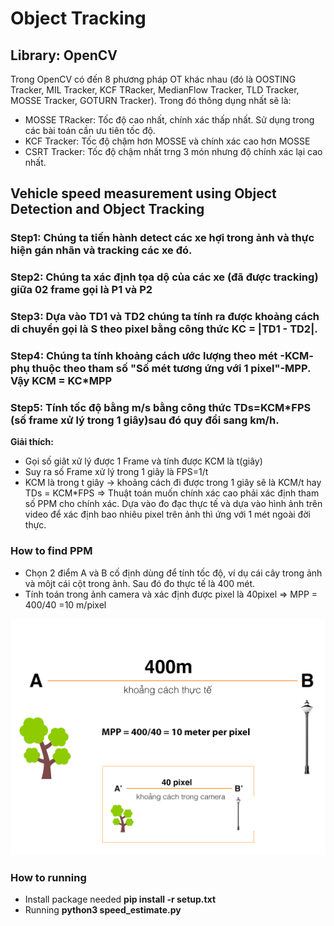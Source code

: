 # Object Tracking
## Library: OpenCV
Trong OpenCV có đến 8 phương pháp OT khác nhau (đó là OOSTING Tracker, MIL Tracker, KCF TRacker, MedianFlow Tracker, TLD Tracker, MOSSE Tracker, GOTURN Tracker). Trong đó thông dụng nhất sẽ là:
- MOSSE TRacker: Tốc độ cao nhất, chính xác thấp nhất. Sử dụng trong các bài toán cần ưu tiên tốc độ.
- KCF Tracker: Tốc độ chậm hơn MOSSE và chính xác cao hơn MOSSE
- CSRT Tracker: Tốc độ chậm nhất trng 3 món nhưng độ chính xác lại cao nhất.
## Vehicle speed measurement using Object Detection and Object Tracking
### Step1: Chúng ta tiến hành detect các xe hợi trong ảnh và thực hiện gán nhãn và tracking các xe đó.
### Step2: Chúng ta xác định tọa dộ của các xe (đã được tracking) giữa 02 frame gọi là P1 và P2
### Step3: Dựa vào TD1 và TD2 chúng ta tính ra được khoảng cách di chuyển gọi là S theo pixel bằng công thức KC = |TD1 - TD2|.
### Step4: Chúng ta tính khoảng cách ước lượng theo mét -KCM- phụ thuộc theo tham số  "Số mét tương ứng với 1 pixel"-MPP. Vậy KCM = KC*MPP
### Step5: Tính tốc độ bằng m/s bằng công thức TDs=KCM*FPS (số frame xử lý trong 1 giây)sau đó quy đổi sang km/h.
**Giải thích:**
- Gọi số giât xử lý được 1 Frame và tính được KCM là  t(giây)
- Suy ra số Frame xử lý trong 1 giây là FPS=1/t
- KCM là trong t giây -> khoảng cách đi được trong 1 giây sẽ là KCM/t hay TDs = KCM*FPS
=> Thuật toán muốn chính xác cao phải xác định tham số PPM cho chính xác. Dựa vào đo đạc thực tế và dựa vào hình ảnh trên video để xác định bao nhiêu pixel trên ảnh thì ứng với 1 mét ngoài đời thực.
### How to find PPM
- Chọn 2 điểm A và B cố định dùng để tính tốc độ, ví dụ cái cây trong ảnh và môjt cái cột trong ảnh. Sau đó đo thực tế là 400 mét.
- Tính toán trong ảnh camera và xác định được pixel là 40pixel
=> MPP = 400/40 =10 m/pixel
<p align="center">
  <img src="img.png" />
</p>

### How to running
- Install package needed
**pip install -r setup.txt**
- Running
**python3 speed_estimate.py**

